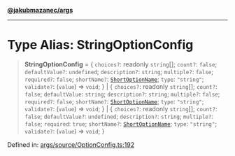 [**@jakubmazanec/args**](../README.md)

---

# Type Alias: StringOptionConfig

> **StringOptionConfig** = \{ `choices?`: readonly `string`[]; `count?`: `false`; `defaultValue?`:
> `undefined`; `description?`: `string`; `multiple?`: `false`; `required?`: `false`; `shortName?`:
> [`ShortOptionName`](ShortOptionName.md); `type`: `"string"`; `validate?`: (`value`) => `void`; \}
> \| \{ `choices?`: readonly `string`[]; `count?`: `false`; `defaultValue`: `string`;
> `description?`: `string`; `multiple?`: `false`; `required?`: `false`; `shortName?`:
> [`ShortOptionName`](ShortOptionName.md); `type`: `"string"`; `validate?`: (`value`) => `void`; \}
> \| \{ `choices?`: readonly `string`[]; `count?`: `false`; `defaultValue?`: `undefined`;
> `description?`: `string`; `multiple?`: `false`; `required`: `true`; `shortName?`:
> [`ShortOptionName`](ShortOptionName.md); `type`: `"string"`; `validate?`: (`value`) => `void`; \}

Defined in:
[args/source/OptionConfig.ts:192](https://github.com/jakubmazanec/tools/blob/dccfe8e5cee218e88ff4db59e4bf460975897c58/packages/args/source/OptionConfig.ts#L192)
